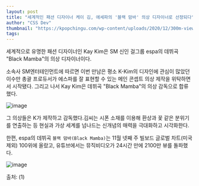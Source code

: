 ```yaml
---
layout: post
title: "세계적인 패션 디자이너 케이 김, 에세파의 '블랙 맘바' 의상 디자이너로 선정되다"
author: "CSS Dev"
thumbnail: "https://kpopchingu.com/wp-content/uploads/2020/12/300m-views-2020-12-30T071657.016-890x512.png"
tags: 
---
```



세계적으로 유명한 패션 디자이너인 Kay Kim은 SM 신인 걸그룹 espa의 데뷔곡 "Black Mamba"의 의상 디자이너이다.

소속사 SM엔터테인먼트에 따르면 이번 만남은 평소 K-Kim의 디자인에 관심이 많았던 이수만 총괄 프로듀서가 에스파를 잘 표현할 수 있는 메인 콘셉트 의상 제작을 위탁하면서 시작됐다. 그리고 나서 Kay Kim은 데뷔곡 "Black Mamba"의 의상 감독으로 합류했다.

![image](https://kpopchingu.com/wp-content/uploads/2020/12/25-3-1024x579.png)

그 의상들은 K가 제작하고 감독했다.김씨는 시폰 소재를 이용해 환상과 꽃 같은 분위기를 연출하는 등 현실과 가상 세계를 넘나드는 신개념의 매력을 극대화하고 시각화한다.

한편, espa의 데뷔곡 `블랙 맘바(Black Mamba)`는 11월 넷째 주 빌보드 글로벌 차트(미국 제외) 100위에 올랐고, 유튜브에서는 뮤직비디오가 24시간 만에 2100만 뷰를 돌파했다.

![image](https://kpopchingu.com/wp-content/uploads/2020/12/24-2-1024x532.png)

출처: (1)
